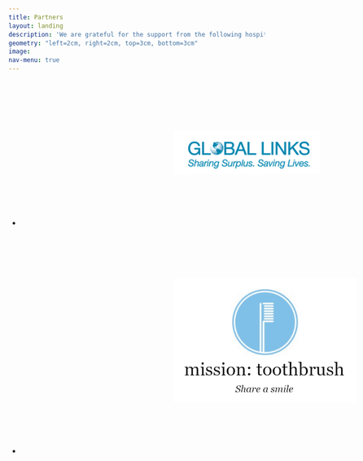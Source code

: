 ```yaml
---
title: Partners
layout: landing
description: 'We are grateful for the support from the following hospitals and organizations'
geometry: "left=2cm, right=2cm, top=3cm, bottom=3cm"
image: 
nav-menu: true
---
```

<section id="one">
	<div class="inner">
		<ul class="actions">
			<li><a href="https://www.globallinks.org/" class="image">
			<img src="/assets/images/globallinks.jpg" alt="" Hspace="300" Vspace="100"/>
			</a></li>
			<li><a href="https://missiontoothbrush.org/" class="image">
			<img src="/assets/images/mission-toothbrush-logo.png" alt="" Hspace="300" Vspace="100"/>
			</a></li>
		</ul>
	</div>
</section>

<!--data-position="center center"-->
